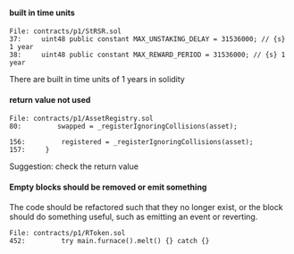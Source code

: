 
#### built in time units

```solidity
File: contracts/p1/StRSR.sol
37:     uint48 public constant MAX_UNSTAKING_DELAY = 31536000; // {s} 1 year
38:     uint48 public constant MAX_REWARD_PERIOD = 31536000; // {s} 1 year
```

There are built in time units of 1 years in solidity

#### return value not used

```solidity
File: contracts/p1/AssetRegistry.sol
80:         swapped = _registerIgnoringCollisions(asset);

156:         registered = _registerIgnoringCollisions(asset);
157:     }
```

Suggestion:
check the return value


#### Empty blocks should be removed or emit something

The code should be refactored such that they no longer exist, or the block should do something useful, such as emitting an event or reverting. 

```solidity
File: contracts/p1/RToken.sol
452:         try main.furnace().melt() {} catch {}
```



